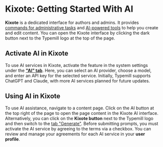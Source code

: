 #  Kixote: Getting Started With AI

**Kixote** is a dedicated interface for authors and admins. It provides [commands for administrative tasks](/admin-guide/kixote) and [AI-powered tools](/author-guide/ai-with-kixote) to help you create and edit content. You can open the Kixote interface by clicking the dark button next to the Typemill logo at the top of the page.

## Activate AI in Kixote  

To use AI services in Kixote, activate the feature in the system settings under the [**"AI" tab**](admin-guide/ai-tab). Here, you can select an AI provider, choose a model, and enter an API key for the selected service. Initially, Typemill supports ChatGPT and Claude, with more AI services planned for future updates.

## Using AI in Kixote  

To use AI assistance, navigate to a content page. Click on the AI button at the top right of the page to open the page content in the Kixote AI interface. Alternatively, you can click on the **Kixote button** next to the Typemill logo and then switch to the [tab "Generate"](/author-guide/ai-with-kixote). Before submitting prompts, you must activate the AI service by agreeing to the terms via a checkbox. You can review and manage your agreements for each AI service in your **user profile**.

